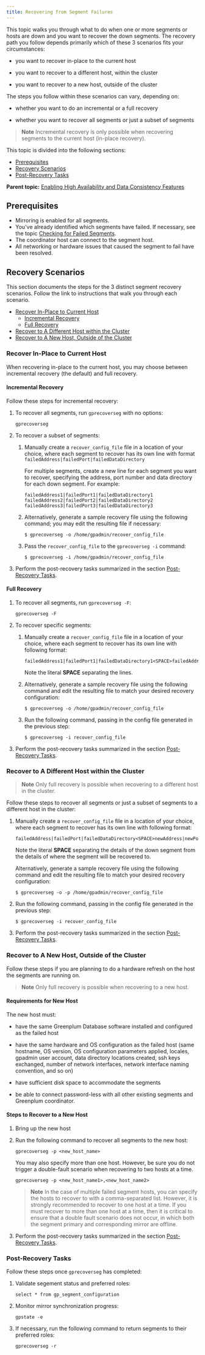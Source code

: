 ```yaml
---
title: Recovering from Segment Failures 
---
```


This topic walks you through what to do when one or more segments or hosts are down and you want to recover the down segments. The recovery path you follow depends primarily which of these 3 scenarios fits your circumstances:

-   you want to recover in-place to the current host

-   you want to recover to a different host, within the cluster

-   you want to recover to a new host, outside of the cluster


The steps you follow within these scenarios can vary, depending on:

-   whether you want to do an incremental or a full recovery

-   whether you want to recover all segments or just a subset of segments


> **Note** Incremental recovery is only possible when recovering segments to the current host \(in-place recovery\).

This topic is divided into the following sections:

-   [Prerequisites](#prepare_for_recovery)
-   [Recovery Scenarios](#recovery_scenarios)
-   [Post-Recovery Tasks](#post_recovery)

**Parent topic:** [Enabling High Availability and Data Consistency Features](../../highavail/topics/g-enabling-high-availability-features.html)

## <a id="prepare_for_recovery"></a>Prerequisites 

-   Mirroring is enabled for all segments.
-   You've already identified which segments have failed. If necessary, see the topic [Checking for Failed Segments](g-checking-for-failed-segments.html).
-   The coordinator host can connect to the segment host.
-   All networking or hardware issues that caused the segment to fail have been resolved.

## <a id="recovery_scenarios"></a>Recovery Scenarios 

This section documents the steps for the 3 distinct segment recovery scenarios. Follow the link to instructions that walk you through each scenario.

-   [Recover In-Place to Current Host](#same_host)
    -   [Incremental Recovery](#incremental)
    -   [Full Recovery](#full)
-   [Recover to A Different Host within the Cluster](#different_host)
-   [Recover to A New Host, Outside of the Cluster](#new_host)

### <a id="same_host"></a>Recover In-Place to Current Host 

When recovering in-place to the current host, you may choose between incremental recovery \(the default\) and full recovery.

#### <a id="incremental"></a>Incremental Recovery 

Follow these steps for incremental recovery:

1.  To recover all segments, run `gprecoverseg` with no options:

    ```
    gprecoverseg
    ```

2.  To recover a subset of segments:
    1.  Manually create a `recover_config_file` file in a location of your choice, where each segment to recover has its own line with format `failedAddress|failedPort|failedDataDirectory`

        For multiple segments, create a new line for each segment you want to recover, specifying the address, port number and data directory for each down segment. For example:

        ```
        failedAddress1|failedPort1|failedDataDirectory1
        failedAddress2|failedPort2|failedDataDirectory2
        failedAddress3|failedPort3|failedDataDirectory3
        ```

    2.  Alternatively, generate a sample recovery file using the following command; you may edit the resulting file if necessary:

        ```
        $ gprecoverseg -o /home/gpadmin/recover_config_file
        ```

    3.  Pass the `recover_config_file` to the `gprecoverseg -i` command:

        ```
        $ gprecoverseg -i /home/gpadmin/recover_config_file  
        ```

3.  Perform the post-recovery tasks summarized in the section [Post-Recovery Tasks](#post_recovery).

#### <a id="full"></a>Full Recovery 

1.  To recover all segments, run `gprecoverseg -F`:

    ```
    gprecoverseg -F
    ```

2.  To recover specific segments:
    1.  Manually create a `recover_config_file` file in a location of your choice, where each segment to recover has its own line with following format:

        ```
        failedAddress1|failedPort1|failedDataDirectory1<SPACE>failedAddress2|failedPort2|failedDataDirectory2
        ```

        Note the literal **SPACE** separating the lines.

    2.  Alternatively, generate a sample recovery file using the following command and edit the resulting file to match your desired recovery configuration:

        ```
        $ gprecoverseg -o /home/gpadmin/recover_config_file
        ```

    3.  Run the following command, passing in the config file generated in the previous step:

        ```
        $ gprecoverseg -i recover_config_file
        ```

3.  Perform the post-recovery tasks summarized in the section [Post-Recovery Tasks](#post_recovery).

### <a id="different_host"></a>Recover to A Different Host within the Cluster 

> **Note** Only full recovery is possible when recovering to a different host in the cluster.

Follow these steps to recover all segments or just a subset of segments to a different host in the cluster:

1.  Manually create a `recover_config_file` file in a location of your choice, where each segment to recover has its own line with following format:

    ```
    failedAddress|failedPort|failedDataDirectory<SPACE>newAddress|newPort|newDataDirectory
    ```

    Note the literal **SPACE** separating the details of the down segment from the details of where the segment will be recovered to.

    Alternatively, generate a sample recovery file using the following command and edit the resulting file to match your desired recovery configuration:

    ```
    $ gprecoverseg -o -p /home/gpadmin/recover_config_file
    ```

2.  Run the following command, passing in the config file generated in the previous step:

    ```
    $ gprecoverseg -i recover_config_file
    ```

3.  Perform the post-recovery tasks summarized in the section [Post-Recovery Tasks](#post_recovery).

### <a id="new_host"></a>Recover to A New Host, Outside of the Cluster 

Follow these steps if you are planning to do a hardware refresh on the host the segments are running on.

> **Note** Only full recovery is possible when recovering to a new host.

#### <a id="new_host_requirements"></a>Requirements for New Host 

The new host must:

-   have the same Greenplum Database software installed and configured as the failed host

-   have the same hardware and OS configuration as the failed host \(same hostname, OS version, OS configuration parameters applied, locales, gpadmin user account, data directory locations created, ssh keys exchanged, number of network interfaces, network interface naming convention, and so on\)

-   have sufficient disk space to accommodate the segments

-   be able to connect password-less with all other existing segments and Greenplum coordinator.


#### <a id="topic_yyj_4gb_yqb"></a>Steps to Recover to a New Host 

1.  Bring up the new host
2.  Run the following command to recover all segments to the new host:

    ```
    gprecoverseg -p <new_host_name>
    ```

    You may also specify more than one host. However, be sure you do not trigger a double-fault scenario when recovering to two hosts at a time.

    ```
    gprecoverseg -p <new_host_name1>,<new_host_name2>
    ```

    > **Note** In the case of multiple failed segment hosts, you can specify the hosts to recover to with a comma-separated list. However, it is strongly recommended to recover to one host at a time. If you must recover to more than one host at a time, then it is critical to ensure that a double fault scenario does not occur, in which both the segment primary and corresponding mirror are offline.

3.  Perform the post-recovery tasks summarized in the section [Post-Recovery Tasks](#post_recovery).

### <a id="post_recovery"></a>Post-Recovery Tasks 

Follow these steps once `gprecoverseg` has completed:

1.  Validate segement status and preferred roles:

    ```
    select * from gp_segment_configuration
    ```

2.  Monitor mirror synchronization progress:

    ```
    gpstate -e
    ```

3.  If necessary, run the following command to return segments to their preferred roles:

    ```
    gprecoverseg -r
    ```


